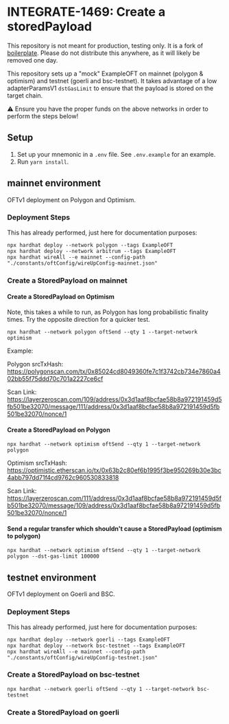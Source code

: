# INTEGRATE-1469: Create a storedPayload

This repository is not meant for production, testing only.  It is a fork of [boilerplate](https://github.com/LayerZero-Labs/boilerplate).  Please do not distribute this anywhere, as it will likely be removed one day.

This repository sets up a "mock" ExampleOFT on mainnet (polygon & optimism) and testnet (goerli and bsc-testnet).  It
takes advantage of a low adapterParamsV1 `dstGasLimit` to ensure that the payload is stored on the target chain.

:warning: Ensure you have the proper funds on the above networks in order to perform the steps below!

## Setup

1. Set up your mnemonic in a `.env` file.  See `.env.example` for an example.
2. Run `yarn install`.

## mainnet environment

OFTv1 deployment on Polygon and Optimism.

### Deployment Steps

This has already performed, just here for documentation purposes:

```shell
npx hardhat deploy --network polygon --tags ExampleOFT
npx hardhat deploy --network arbitrum --tags ExampleOFT
npx hardhat wireAll --e mainnet --config-path "./constants/oftConfig/wireUpConfig-mainnet.json"
```

### Create a StoredPayload on mainnet

#### Create a StoredPayload on Optimism

Note, this takes a while to run, as Polygon has long probabilistic finality times.  Try the opposite direction for a
quicker test.

```shell
npx hardhat --network polygon oftSend --qty 1 --target-network optimism
```

Example:

Polygon srcTxHash: https://polygonscan.com/tx/0x85024cd8049360fe7c1f3742cb734e7860a402bb55f75ddd70c701a2227ce6cf

Scan Link: https://layerzeroscan.com/109/address/0x3d1aaf8bcfae58b8a972191459d5fb501be32070/message/111/address/0x3d1aaf8bcfae58b8a972191459d5fb501be32070/nonce/1


#### Create a StoredPayload on Polygon

```shell
npx hardhat --network optimism oftSend --qty 1 --target-network polygon
```

Optimism srcTxHash: https://optimistic.etherscan.io/tx/0x63b2c80ef6b1995f3be950269b30e3bc4abb797dd71f4cd9762c960530833818

Scan Link: https://layerzeroscan.com/111/address/0x3d1aaf8bcfae58b8a972191459d5fb501be32070/message/109/address/0x3d1aaf8bcfae58b8a972191459d5fb501be32070/nonce/1

#### Send a regular transfer which shouldn't cause a StoredPayload (optimism to polygon)

```shell
npx hardhat --network optimism oftSend --qty 1 --target-network polygon --dst-gas-limit 100000
```

## testnet environment

OFTv1 deployment on Goerli and BSC.

### Deployment Steps

This has already performed, just here for documentation purposes:

```shell
npx hardhat deploy --network goerli --tags ExampleOFT
npx hardhat deploy --network bsc-testnet --tags ExampleOFT
npx hardhat wireAll --e mainnet --config-path "./constants/oftConfig/wireUpConfig-testnet.json"
```


### Create a StoredPayload on bsc-testnet

```shell
npx hardhat --network goerli oftSend --qty 1 --target-network bsc-testnet
```

### Create a StoredPayload on goerli

